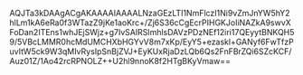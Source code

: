 AQJTa3kDAAgACgAKAAAAIAAAALNzaGEzLTI1NmFlczI1Ni9vZmJnYW5hY2hlLm1kA6eRa0f3WTazZ9jKe1aoKrc+/Zj6S36cCgEcrPIHGKJoIiNAZkA9swvXFoDan2ITEns1whJEjSWjz+g7IvSAlRSImhlsDAVzPDzNEf12iri17QEyytBNKQH59/5VBcLMMR0hcMdUMCHXbHGYvV8m7xKp/EyY5+ezaskl+GANyf6FwTfzPuvItW5ck9W3qMIvRysIpSnBjZVJ+EyKUxRjaDzLQb6Qs2FnFBrZQi6SZcKCF/Auz01Z/1Ao42rcRPNOLZ++U2hl9nnoK8f2HTgBKyVmaw==